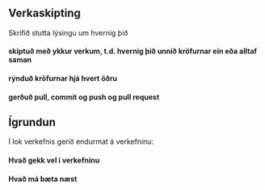 ## Verkaskipting
Skrifið stutta lýsingu um hvernig þið
#### skiptuð með ykkur verkum, t.d. hvernig þið unnið kröfurnar ein eða alltaf saman 
#### rýnduð kröfurnar hjá hvert öðru
####  gerðuð pull, commit og push og pull request

## Ígrundun 
Í lok verkefnis gerið endurmat á verkefninu: 
#### Hvað gekk vel í verkefninu 

#### Hvað má bæta næst 